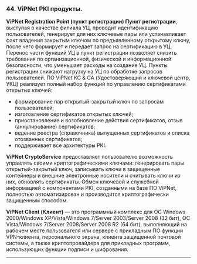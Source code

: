 ### 44. ViPNet PKI продукты.

**ViPNet Registration Point (пункт регистрации) Пункт регистрации**, выступая в качестве филиала УЦ, проводит идентификацию пользователей, генерирует для них ключевые пары или устанавливает факт владения закрытым ключом по предъявленному открытому ключу, после чего формирует и передает запрос на сертификацию в УЦ. Перенос части функций УЦ в пункт регистрации позволяет снизить требования по организационной, физической и информационной безопасности, что уменьшает расходы на создание УЦ. Пункты регистрации снижают нагрузку на УЦ по обработке запросов пользователей.
ПО ViPNet KC & CA (Удостоверяющий и ключевой центр, УКЦ) реализует полный набор функций по управлению сертификатами открытых ключей:
- формирование пар открытый-закрытый ключ по запросам пользователей;
- изготовление сертификатов открытых ключей;
- приостановление и возобновление действия сертификатов, отзыв (аннулирование) сертификатов;
- ведение реестра (справочника) выпущенных сертификатов и списка отозванных сертификатов;
- поддерживает все архитектуры PKI.

**ViPNet CryptoService** предоставляет пользователю возможность управлять своими криптографическими ключами: генерировать пары открытый-закрытый ключ, записывать ключи в защищенные контейнеры и внешние электронные носители и считывать ключи из них, обновлять сертификаты. Обмен ключевой и служебной информацией с компонентами PKI, созданными на базе ПО ViPNet, полностью автоматизирован и производится криптографически защищенным способом.

**ViPNet Client (Клиент)** — это программный комплекс для ОС Windows 2000/Windows XP/Vista/Windows 7/Server 2003/Server 2008 (32 бит), ОС Vista/Windows 7/Server 2008/Server 2008 R2 (64 бит), выполняющий на рабочем месте пользователя или сервере с прикладным ПО функции VPN-клиента, персонального экрана, клиента защищенной почтовой системы, а также криптопровайдера для прикладных программ, использующих функции подписи и шифрования.

___
